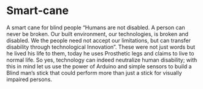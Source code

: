 # Smart-cane
A smart cane for blind people
 “Humans are not disabled. A person can never be broken. Our built environment, our technologies, is broken and disabled. We the people
 need not accept our limitations, but can transfer disability through technological Innovation”. These were not just words but he lived his
 life to them, today he uses Prosthetic legs and claims to live to normal life. So yes, technology can indeed neutralize human disability; 
 with this in mind let us use the power of Arduino and simple sensors to build a Blind man’s stick that could perform more than just a
 stick for visually impaired persons.
